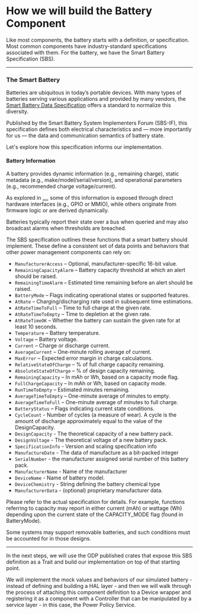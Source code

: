 # How we will build the Battery Component


Like most components, the battery starts with a definition, or specification.  Most common components have industry-standard specifications associated with them.  For the battery, we have the Smart Battery Specification (SBS).

---

### The Smart Battery

Batteries are ubiquitous in today’s portable devices. With many types of batteries serving various applications and provided by many vendors, the [Smart Battery Data Specification](https://sbs-forum.org/specs/sbdat110.pdf) offers a standard to normalize this diversity.

Published by the Smart Battery System Implementers Forum (SBS-IF), this specification defines both electrical characteristics and — more importantly for us — the data and communication semantics of battery state.

Let's explore how this specification informs our implementation.

#### Battery Information

A battery provides dynamic information (e.g., remaining charge), static metadata (e.g., make/model/serial/version), and operational parameters (e.g., recommended charge voltage/current).

As explored in [...](...), some of this information is exposed through direct hardware interfaces (e.g., GPIO or MMIO), while others originate from firmware logic or are derived dynamically.

Batteries typically report their state over a bus when queried and may also broadcast alarms when thresholds are breached.

The SBS specification outlines these functions that a smart battery should implement. These define a consistent set of data points and behaviors that other power management components can rely on:

- `ManufacturerAccess` – Optional, manufacturer-specific 16-bit value.
- `RemainingCapacityAlarm` – Battery capacity threshold at which an alert should be raised.
- `RemainingTimeAlarm` – Estimated time remaining before an alert should be raised.
- `BatteryMode` – Flags indicating operational states or supported features.
- `AtRate` – Charging/discharging rate used in subsequent time estimations.
- `AtRateTimeToFull` – Time to full charge at the given rate.
- `AtRateTimeToEmpty` – Time to depletion at the given rate.
- `AtRateTimeOK` – Whether the battery can sustain the given rate for at least 10 seconds.
- `Temperature` – Battery temperature.
- `Voltage` – Battery voltage.
- `Current` – Charge or discharge current.
- `AverageCurrent` – One-minute rolling average of current.
- `MaxError` – Expected error margin in charge calculations.
- `RelativeStateOfCharge` – % of full charge capacity remaining.
- `AbsoluteStateOfCharge` – % of design capacity remaining.
- `RemainingCapacity` – In mAh or Wh, based on a capacity mode flag.
- `FullChargeCapacity` – In mAh or Wh, based on capacity mode.
- `RunTimeToEmpty` – Estimated minutes remaining.
- `AverageTimeToEmpty` – One-minute average of minutes to empty.
- `AverageTimeToFull` – One-minute average of minutes to full charge.
- `BatteryStatus` – Flags indicating current state conditions.
-  `CycleCount` - Number of cycles (a measure of wear). A cycle is the amount of discharge approximately equal to the value of the DesignCapacity.
- `DesignCapacity` - The theoretical capacity of a new battery pack.
- `DesignVoltage` - The theoretical voltage of a new battery pack.
- `SpecificationInfo` - Version and scaling specification info
- `ManufactureDate` - The data of manufacture as a bit-packed integer
- `SerialNumber` - the manufacturer assigned serial number of this battery pack.
- `ManufacturerName` - Name of the manufacturer
- `DeviceName` - Name of battery model.
- `DeviceChemistry` - String defining the battery chemical type
- `ManufacturerData` - (optional) proprietary manufacturer data.

Please refer to the actual specification for details.  For example, functions referring to capacity may report in either current (mAh) or wattage (Wh) depending upon the current state of the CAPACITY_MODE flag (found in BatteryMode).

Some systems may support removable batteries, and such conditions must be accounted for in those designs.

---

In the next steps, we will use the ODP published crates that expose this SBS definition as a Trait and build our implementation on top of that starting point.

We will implement the mock values and behaviors of our simulated battery - instead of defining and building a HAL layer - 
and then we will walk through the process of attaching this component definition to a Device wrapper and registering it
as a component with a Controller that can be manipulated by a service layer - in this case, the Power Policy Service.


